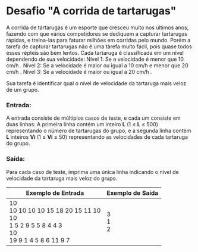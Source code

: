 # Desafio "A corrida de tartarugas"

A corrida de tartarugas é um esporte que cresceu muito nos últimos anos, fazendo com que vários competidores se dediquem a capturar tartarugas rápidas, e treina-las para faturar milhões em corridas pelo mundo. Porém a tarefa de capturar tartarugas não é uma tarefa muito fácil, pois quase todos esses répteis são bem lentos. Cada tartaruga é classificada em um nível dependendo de sua velocidade:
Nível 1: Se a velocidade é menor que 10 cm/h .
Nível 2: Se a velocidade é maior ou igual a 10 cm/h e menor que 20 cm/h .
Nível 3: Se a velocidade é maior ou igual a 20 cm/h .

Sua tarefa é identificar qual o nível de velocidade da tartaruga mais veloz de um grupo.

### Entrada:

A entrada consiste de múltiplos casos de teste, e cada um consiste em duas linhas: A primeira linha contém um inteiro **L** (1 ≤ **L** ≤ 500) representando o número de tartarugas do grupo, e a segunda linha contém **L** inteiros **Vi** (1 ≤ **Vi** ≤ 50) representando as velocidades de cada tartaruga do grupo.

### Saída:

Para cada caso de teste, imprima uma única linha indicando o nível de velocidade da tartaruga mais veloz do grupo.

| Exemplo de Entrada                                           | Exemplo de Saída |
| ------------------------------------------------------------ | ---------------- |
| 10<br />10 10 10 10 15 18 20 15 11 10<br />10<br />1 5 2 9 5 5 8 4 4 3<br />10<br />19 9 1 4 5 8 6 11 9 7 | 3<br />1<br />2  |

